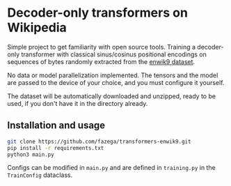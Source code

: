 # Decoder-only transformers on Wikipedia

Simple project to get familiarity with open source tools. Training a
decoder-only transformer with classical sinus/cosinus positional encodings on
sequences of bytes randomly extracted from the
[enwik9 dataset](https://mattmahoney.net/dc/enwik9.zip).

No data or model parallelization implemented. The tensors and the model are
passed to the device of your choice, and you must configure it yourself.

The dataset will be automatically downloaded and unzipped, ready to be used, if
you don't have it in the directory already.

## Installation and usage

```bash
git clone https://github.com/fazega/transformers-enwik9.git
pip install -r requirements.txt
python3 main.py
```

Configs can be modified in `main.py` and are defined in `training.py` in the
`TrainConfig` dataclass.
